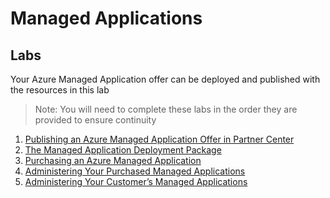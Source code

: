 # Managed Applications 
## Labs
Your Azure Managed Application offer can be deployed and published with the resources in this lab

>Note: You will need to complete these labs in the order they are provided to ensure continuity

1. [Publishing an Azure Managed Application Offer in Partner Center](./lab-1-partner-center/)
2. [The Managed Application Deployment Package](./lab-2-deployment-package/)
3. [Purchasing an Azure Managed Application](./lab-3-purchasing-ama/) 
4. [Administering Your Purchased Managed Applications](./lab-4-administer-my-amas/)
5. [Administering Your Customer’s Managed Applications](./lab-5-administer-customer-amas/)